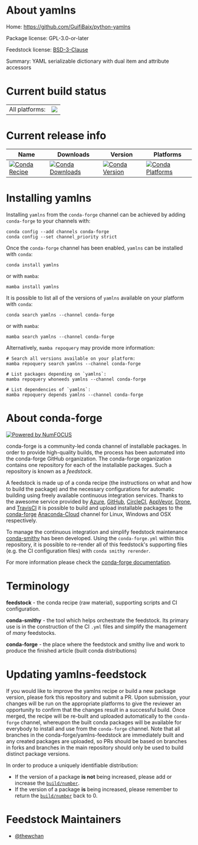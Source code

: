 About yamlns
============

Home: https://github.com/GuifiBaix/python-yamlns

Package license: GPL-3.0-or-later

Feedstock license: [BSD-3-Clause](https://github.com/conda-forge/yamlns-feedstock/blob/main/LICENSE.txt)

Summary: YAML serializable dictionary with dual item and attribute accessors

Current build status
====================


<table><tr><td>All platforms:</td>
    <td>
      <a href="https://dev.azure.com/conda-forge/feedstock-builds/_build/latest?definitionId=17450&branchName=main">
        <img src="https://dev.azure.com/conda-forge/feedstock-builds/_apis/build/status/yamlns-feedstock?branchName=main">
      </a>
    </td>
  </tr>
</table>

Current release info
====================

| Name | Downloads | Version | Platforms |
| --- | --- | --- | --- |
| [![Conda Recipe](https://img.shields.io/badge/recipe-yamlns-green.svg)](https://anaconda.org/conda-forge/yamlns) | [![Conda Downloads](https://img.shields.io/conda/dn/conda-forge/yamlns.svg)](https://anaconda.org/conda-forge/yamlns) | [![Conda Version](https://img.shields.io/conda/vn/conda-forge/yamlns.svg)](https://anaconda.org/conda-forge/yamlns) | [![Conda Platforms](https://img.shields.io/conda/pn/conda-forge/yamlns.svg)](https://anaconda.org/conda-forge/yamlns) |

Installing yamlns
=================

Installing `yamlns` from the `conda-forge` channel can be achieved by adding `conda-forge` to your channels with:

```
conda config --add channels conda-forge
conda config --set channel_priority strict
```

Once the `conda-forge` channel has been enabled, `yamlns` can be installed with `conda`:

```
conda install yamlns
```

or with `mamba`:

```
mamba install yamlns
```

It is possible to list all of the versions of `yamlns` available on your platform with `conda`:

```
conda search yamlns --channel conda-forge
```

or with `mamba`:

```
mamba search yamlns --channel conda-forge
```

Alternatively, `mamba repoquery` may provide more information:

```
# Search all versions available on your platform:
mamba repoquery search yamlns --channel conda-forge

# List packages depending on `yamlns`:
mamba repoquery whoneeds yamlns --channel conda-forge

# List dependencies of `yamlns`:
mamba repoquery depends yamlns --channel conda-forge
```


About conda-forge
=================

[![Powered by
NumFOCUS](https://img.shields.io/badge/powered%20by-NumFOCUS-orange.svg?style=flat&colorA=E1523D&colorB=007D8A)](https://numfocus.org)

conda-forge is a community-led conda channel of installable packages.
In order to provide high-quality builds, the process has been automated into the
conda-forge GitHub organization. The conda-forge organization contains one repository
for each of the installable packages. Such a repository is known as a *feedstock*.

A feedstock is made up of a conda recipe (the instructions on what and how to build
the package) and the necessary configurations for automatic building using freely
available continuous integration services. Thanks to the awesome service provided by
[Azure](https://azure.microsoft.com/en-us/services/devops/), [GitHub](https://github.com/),
[CircleCI](https://circleci.com/), [AppVeyor](https://www.appveyor.com/),
[Drone](https://cloud.drone.io/welcome), and [TravisCI](https://travis-ci.com/)
it is possible to build and upload installable packages to the
[conda-forge](https://anaconda.org/conda-forge) [Anaconda-Cloud](https://anaconda.org/)
channel for Linux, Windows and OSX respectively.

To manage the continuous integration and simplify feedstock maintenance
[conda-smithy](https://github.com/conda-forge/conda-smithy) has been developed.
Using the ``conda-forge.yml`` within this repository, it is possible to re-render all of
this feedstock's supporting files (e.g. the CI configuration files) with ``conda smithy rerender``.

For more information please check the [conda-forge documentation](https://conda-forge.org/docs/).

Terminology
===========

**feedstock** - the conda recipe (raw material), supporting scripts and CI configuration.

**conda-smithy** - the tool which helps orchestrate the feedstock.
                   Its primary use is in the construction of the CI ``.yml`` files
                   and simplify the management of *many* feedstocks.

**conda-forge** - the place where the feedstock and smithy live and work to
                  produce the finished article (built conda distributions)


Updating yamlns-feedstock
=========================

If you would like to improve the yamlns recipe or build a new
package version, please fork this repository and submit a PR. Upon submission,
your changes will be run on the appropriate platforms to give the reviewer an
opportunity to confirm that the changes result in a successful build. Once
merged, the recipe will be re-built and uploaded automatically to the
`conda-forge` channel, whereupon the built conda packages will be available for
everybody to install and use from the `conda-forge` channel.
Note that all branches in the conda-forge/yamlns-feedstock are
immediately built and any created packages are uploaded, so PRs should be based
on branches in forks and branches in the main repository should only be used to
build distinct package versions.

In order to produce a uniquely identifiable distribution:
 * If the version of a package **is not** being increased, please add or increase
   the [``build/number``](https://docs.conda.io/projects/conda-build/en/latest/resources/define-metadata.html#build-number-and-string).
 * If the version of a package **is** being increased, please remember to return
   the [``build/number``](https://docs.conda.io/projects/conda-build/en/latest/resources/define-metadata.html#build-number-and-string)
   back to 0.

Feedstock Maintainers
=====================

* [@thewchan](https://github.com/thewchan/)

